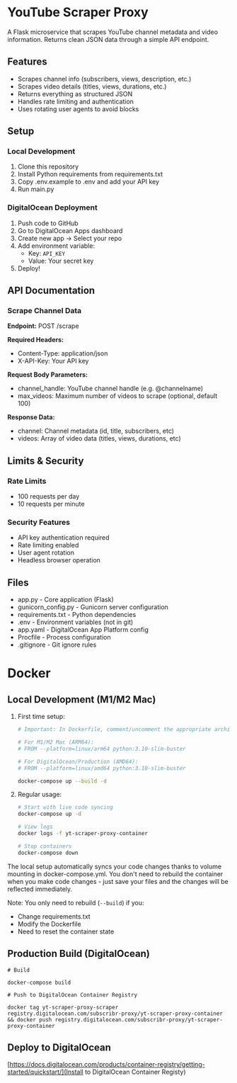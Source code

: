 # YouTube Scraper Proxy

A Flask microservice that scrapes YouTube channel metadata and video information. Returns clean JSON data through a simple API endpoint.

## Features

- Scrapes channel info (subscribers, views, description, etc.)
- Scrapes video details (titles, views, durations, etc.)
- Returns everything as structured JSON
- Handles rate limiting and authentication
- Uses rotating user agents to avoid blocks

## Setup

### Local Development

1. Clone this repository
2. Install Python requirements from requirements.txt
3. Copy .env.example to .env and add your API key
4. Run main.py

### DigitalOcean Deployment

1. Push code to GitHub
2. Go to DigitalOcean Apps dashboard
3. Create new app -> Select your repo
4. Add environment variable:
   - Key: `API_KEY`
   - Value: Your secret key
5. Deploy!

## API Documentation

### Scrape Channel Data

**Endpoint:** POST /scrape

**Required Headers:**
- Content-Type: application/json
- X-API-Key: Your API key

**Request Body Parameters:**
- channel_handle: YouTube channel handle (e.g. @channelname)
- max_videos: Maximum number of videos to scrape (optional, default 100)

**Response Data:**
- channel: Channel metadata (id, title, subscribers, etc)
- videos: Array of video data (titles, views, durations, etc)

## Limits & Security

### Rate Limits
- 100 requests per day
- 10 requests per minute

### Security Features
- API key authentication required
- Rate limiting enabled
- User agent rotation
- Headless browser operation

## Files

- app.py - Core application (Flask)
- gunicorn_config.py - Gunicorn server configuration
- requirements.txt - Python dependencies
- .env - Environment variables (not in git)
- app.yaml - DigitalOcean App Platform config
- Procfile - Process configuration
- .gitignore - Git ignore rules


# Docker

## Local Development (M1/M2 Mac)

1. First time setup:
    ```bash
    # Important: In Dockerfile, comment/uncomment the appropriate architecture line:

    # For M1/M2 Mac (ARM64):
    # FROM --platform=linux/arm64 python:3.10-slim-buster

    # For DigitalOcean/Production (AMD64):
    # FROM --platform=linux/amd64 python:3.10-slim-buster

    docker-compose up --build -d
    ```

2. Regular usage:
    ```bash
    # Start with live code syncing
    docker-compose up -d

    # View logs
    docker logs -f yt-scraper-proxy-container

    # Stop containers
    docker-compose down
    ```

The local setup automatically syncs your code changes thanks to volume mounting in docker-compose.yml. You don't need to rebuild the container when you make code changes - just save your files and the changes will be reflected immediately.

Note: You only need to rebuild (`--build`) if you:
- Change requirements.txt
- Modify the Dockerfile
- Need to reset the container state

## Production Build (DigitalOcean)
```
# Build

docker-compose build

# Push to DigitalOcean Container Registry

docker tag yt-scraper-proxy-scraper registry.digitalocean.com/subscribr-proxy/yt-scraper-proxy-container && docker push registry.digitalocean.com/subscribr-proxy/yt-scraper-proxy-container
```

## Deploy to DigitalOcean
[https://docs.digitalocean.com/products/container-registry/getting-started/quickstart/](Install to DigitalOcean Container Registy)
